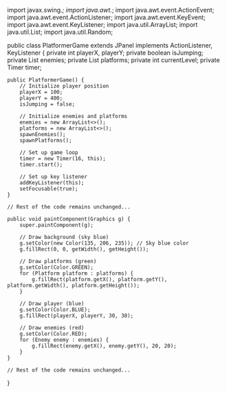 import javax.swing.*;
import java.awt.*;
import java.awt.event.ActionEvent;
import java.awt.event.ActionListener;
import java.awt.event.KeyEvent;
import java.awt.event.KeyListener;
import java.util.ArrayList;
import java.util.List;
import java.util.Random;

public class PlatformerGame extends JPanel implements ActionListener, KeyListener {
    private int playerX, playerY;
    private boolean isJumping;
    private List<Enemy> enemies; 
    private List<Platform> platforms; 
    private int currentLevel; 
    private Timer timer;

    public PlatformerGame() {
        // Initialize player position
        playerX = 100;
        playerY = 400;
        isJumping = false;

        // Initialize enemies and platforms
        enemies = new ArrayList<>();
        platforms = new ArrayList<>();
        spawnEnemies();
        spawnPlatforms();

        // Set up game loop
        timer = new Timer(16, this);
        timer.start();

        // Set up key listener
        addKeyListener(this);
        setFocusable(true);
    }

    // Rest of the code remains unchanged...

    public void paintComponent(Graphics g) {
        super.paintComponent(g);

        // Draw background (sky blue)
        g.setColor(new Color(135, 206, 235)); // Sky blue color
        g.fillRect(0, 0, getWidth(), getHeight());

        // Draw platforms (green)
        g.setColor(Color.GREEN);
        for (Platform platform : platforms) {
            g.fillRect(platform.getX(), platform.getY(), platform.getWidth(), platform.getHeight());
        }

        // Draw player (blue)
        g.setColor(Color.BLUE);
        g.fillRect(playerX, playerY, 30, 30);

        // Draw enemies (red)
        g.setColor(Color.RED);
        for (Enemy enemy : enemies) {
            g.fillRect(enemy.getX(), enemy.getY(), 20, 20);
        }
    }

    // Rest of the code remains unchanged...
}
